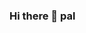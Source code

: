 ### Hi there 👋 pal

<!--
**AkshatMishra01/AkshatMishra01** is a ✨ _special_ ✨ repository because its `README.md` (this file) appears on your GitHub profile.

Here are some ideas to get you started:

- 🔭 I’m currently working on Iot through python...
- 🌱 I’m currently learning flutter...
- 👯 I’m looking to collaborate on github...
- 🤔 I’m looking for help with flutter...
- 💬 Ask me about coding...
- 📫 How to reach me: twitter: AkshatM97487184...
- 😄 Pronouns: AntFrost...
- ⚡ Fun fact: Wer'e Interacting...
-->
